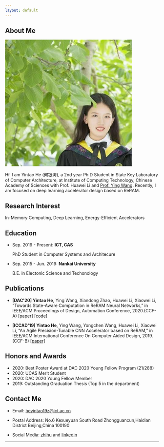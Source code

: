 ```yaml
---
layout: default
---
```


## About Me

<img class="profile-picture" src="yintao.jpg">

Hi! I am Yintao He (何银涛), a 2nd year Ph.D Student in State Key Laboratory of Computer Architecture, at Institute of Computing Technology, Chinese Academy of Sciences with Prof. Huawei Li and [Prof. Ying Wang](https://wangying-ict.github.io/). Recently, I am focused on deep learning accelerator design based on ReRAM.


## Research Interest

In-Memory Computing, Deep Learning, Energy-Efficient Accelerators

## Education
* Sep. 2019 - Present: **ICT, CAS**

   PhD Student in Computer Systems and Architecure


* Sep. 2015 - Jun. 2019: **Nankai University**

   B.E. in Electonic Science and Techonology

## Publications

- **[DAC'20] Yintao He**, Ying Wang, Xiandong Zhao, Huawei Li, Xiaowei Li, “Towards State-Aware Computation in ReRAM Neural Networks,” in IEEE/ACM Proceedings of Design, Automation Conference, 2020.(CCF-A) [\[paper\]](https://ieeexplore.ieee.org/document/9218729) [\[code\]](https://github.com/wangying-ict/BWN_Shift)

- **[ICCAD'19] Yintao He**, Ying Wang, Yongchen Wang, Huawei Li, Xiaowei Li, “An Agile Precision-Tunable CNN Accelerator based on ReRAM,” in IEEE/ACM International Conference On Computer Aided Design, 2019.(CCF-B) [\[paper\]](https://ieeexplore.ieee.org/document/8942163)

## Honors and Awards

* 2020: Best Poster Award at DAC 2020 Young Fellow Program (21/288)
* 2020: UCAS Merit Student
* 2020: DAC 2020 Young Fellow Member
* 2019: Outstanding Graduation Thesis (Top 5 in the department)


## Contact Me

* Email: [heyintao19z@ict.ac.cn](mailto:heyintao19z@ict.ac.cn)

* Postal Address: No.6 Kexueyuan South Road Zhongguancun,Haidian District Beijing,China 100190

* Social Media: [zhihu](https://www.zhihu.com/people/he-jie-7-55) and [linkedin](https://www.linkedin.com/in/yintao-he-6b3637159/?originalSubdomain)

---


